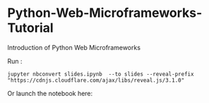 # Python-Web-Microframeworks-Tutorial
Introduction of Python Web Microframeworks


Run :

`jupyter nbconvert slides.ipynb  --to slides --reveal-prefix "https://cdnjs.cloudflare.com/ajax/libs/reveal.js/3.1.0"`


Or launch the notebook here: 
